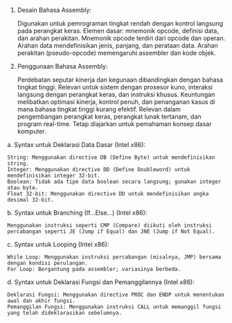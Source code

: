 1. Desain Bahasa Assembly:

    Digunakan untuk pemrograman tingkat rendah dengan kontrol langsung pada perangkat keras.
    Elemen dasar: mnemonik opcode, definisi data, dan arahan perakitan.
    Mnemonik opcode terdiri dari opcode dan operan.
    Arahan data mendefinisikan jenis, panjang, dan perataan data.
    Arahan perakitan (pseudo-opcode) memengaruhi assembler dan kode objek.

2. Penggunaan Bahasa Assembly:

    Perdebatan seputar kinerja dan kegunaan dibandingkan dengan bahasa tingkat tinggi.
    Relevan untuk sistem dengan prosesor kuno, interaksi langsung dengan perangkat keras, dan instruksi khusus.
    Keuntungan melibatkan optimasi kinerja, kontrol penuh, dan penanganan kasus di mana bahasa tingkat tinggi kurang efektif.
    Relevan dalam pengembangan perangkat keras, perangkat lunak tertanam, dan program real-time.
    Tetap diajarkan untuk pemahaman konsep dasar komputer.

  a. Syntax untuk Deklarasi Data Dasar (Intel x86):

    String: Menggunakan directive DB (Define Byte) untuk mendefinisikan string.
    Integer: Menggunakan directive DD (Define Doubleword) untuk mendefinisikan integer 32-bit.
    Boolean: Tidak ada tipe data boolean secara langsung; gunakan integer atau byte.
    Float 32-bit: Menggunakan directive DD untuk mendefinisikan angka desimal 32-bit.

  b. Syntax untuk Branching (If...Else...) (Intel x86):

    Menggunakan instruksi seperti CMP (Compare) diikuti oleh instruksi percabangan seperti JE (Jump if Equal) dan JNE (Jump if Not Equal).
  c. Syntax untuk Looping (Intel x86):
  
    While Loop: Menggunakan instruksi percabangan (misalnya, JMP) bersama dengan kondisi perulangan.
    For Loop: Bergantung pada assembler; variasinya berbeda.
    
  d. Syntax untuk Deklarasi Fungsi dan Pemanggilannya (Intel x86):
  
    Deklarasi Fungsi: Menggunakan directive PROC dan ENDP untuk menentukan awal dan akhir fungsi.
    Pemanggilan Fungsi: Menggunakan instruksi CALL untuk memanggil fungsi yang telah dideklarasikan sebelumnya.
